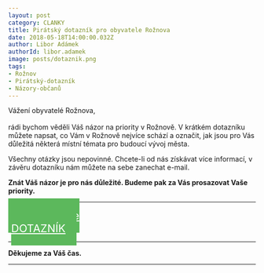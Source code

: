 ```yaml
---
layout: post
category: CLANKY
title: Pirátský dotazník pro obyvatele Rožnova
date: 2018-05-18T14:00:00.032Z
author: Libor Adámek
authorId: libor.adamek
image: posts/dotaznik.png
tags: 
- Rožnov 
- Pirátský-dotazník
- Názory-občanů
---
```


Vážení obyvatelé Rožnova,<br><br>
rádi bychom věděli Váš názor na priority v Rožnově. V krátkém dotazníku můžete napsat, co Vám v Rožnově nejvíce schází a označit, jak jsou pro Vás důležitá některá místní témata pro budoucí vývoj města.

Všechny otázky jsou nepovinné. Chcete-li od nás získávat více informací, v závěru dotazníku nám můžete na sebe zanechat e-mail.

**Znát Váš názor je pro nás důležité. Budeme pak za Vás prosazovat Vaše priority.**

- - -

<div class="row">
  <div class="medium-12 large-12 columns">
    <div id="tlacitko" style="    text-align: center;">
        <a href="https://goo.gl/forms/GFo0TFb5T1oOdviA3" target="_blank" style="width: 290px; margin-top: 10px; text-align: center; padding: 22px; font-size: 22px; background-color: #5cb85c;border-color: #5cb85c; color: white;" class="c-cta-button c-cta-button--primary">
          Zde vyplňte
          <br> DOTAZNÍK
        </a>
    </div>
  </div>
</div>

- - -

**Děkujeme za Váš čas.**

- - -



